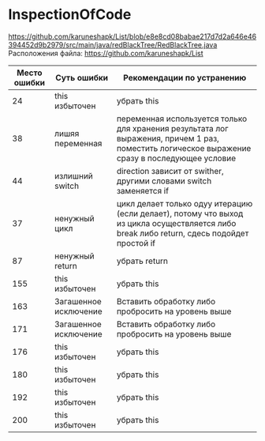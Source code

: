 # InspectionOfCode
https://github.com/karuneshapk/List/blob/e8e8cd08babae217d7d2a646e46394452d9b2979/src/main/java/redBlackTree/RedBlackTree.java <br/>
Расположения файла: https://github.com/karuneshapk/List  <br/>  

 Место ошибки  | Суть ошибки   | Рекомендации по устранению  
 ------------- |-------------- | --------------------------
 24     | this избыточен | убрать this 
 38      | лишяя переменная     |   переменная используется только для хранения результата лог выражения, причем 1 раз, поместить логическое выражение сразу в последующее условие
44 | излишний switch      |    direction зависит от swither, другими словами switch заменяется if
37 | ненужный цикл | цикл делает только одyу итерацию (если делает), потому что выход из цикла осуществляется либо break либо return, сдесь подойдет простой if
87 | ненужный return | убрать return
155 | this избыточен | убрать this 
163 | Загашенное исключение | Вставить обработку либо пробросить на уровень выше
171 | Загашенное исключение | Вставить обработку либо пробросить на уровень выше
176 | this избыточен | убрать this 
180 | this избыточен | убрать this 
192 | this избыточен | убрать this 
200 | this избыточен | убрать this 
